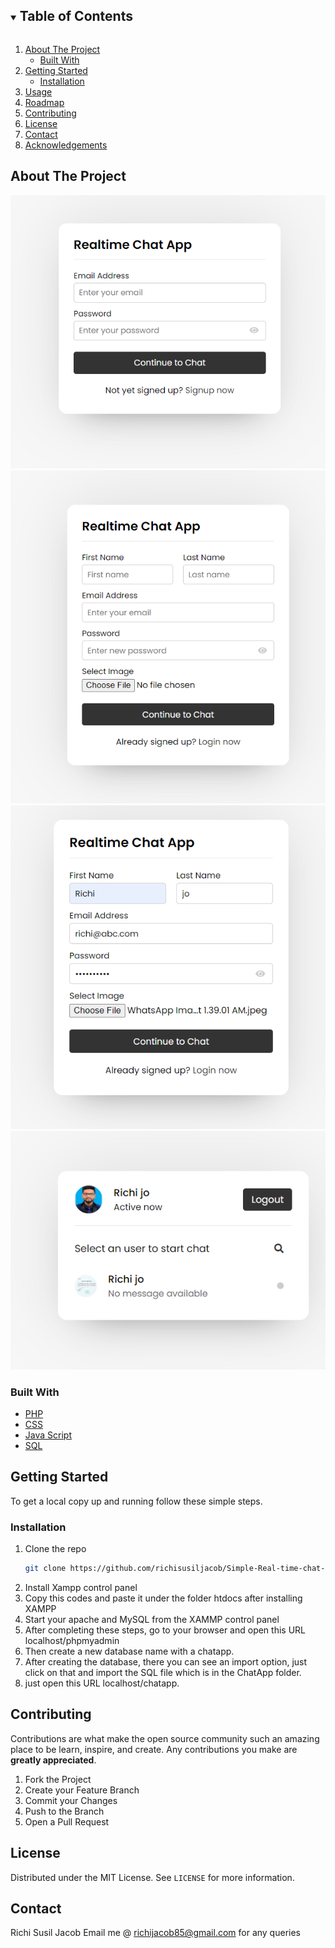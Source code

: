 
<!-- [![Contributors][contributors-shield]][contributors-url]
     [![Stargazers][stars-shield]][stars-url]
[![Contributors][contributors-shield]][contributors-url]
[![Forks][forks-shield]][forks-url]
[![Stargazers][stars-shield]][stars-url]
[![Issues][issues-shield]][issues-url]
-->







<!-- TABLE OF CONTENTS -->
<details open="open">
  <summary><h2 style="display: inline-block">Table of Contents</h2></summary>
  <ol>
    <li>
      <a href="#about-the-project">About The Project</a>
      <ul>
        <li><a href="#built-with">Built With</a></li>
      </ul>
    </li>
    <li>
      <a href="#getting-started">Getting Started</a>
      <ul>
        <li><a href="#installation">Installation</a></li>
      </ul>
    </li>
    <li><a href="#usage">Usage</a></li>
    <li><a href="#roadmap">Roadmap</a></li>
    <li><a href="#contributing">Contributing</a></li>
    <li><a href="#license">License</a></li>
    <li><a href="#contact">Contact</a></li>
    <li><a href="#acknowledgements">Acknowledgements</a></li>
  </ol>
</details>



<!-- ABOUT THE PROJECT -->
## About The Project  
[![product-screenshot]](https://github.com/richisusiljacob/Simple-Real-time-chat-app/blob/main/images/n1.PNG)
[![product-screenshot1]](https://github.com/richisusiljacob/Simple-Real-time-chat-app/blob/main/images/n2.PNG)
[![product-screenshot2]](https://github.com/richisusiljacob/Simple-Real-time-chat-app/blob/main/images/n3.PNG)
[![product-screenshot3]](https://github.com/richisusiljacob/Simple-Real-time-chat-app/blob/main/images/n4.PNG)





### Built With

* [PHP]()
* [CSS]()
* [Java Script]()
* [SQL]()



<!-- GETTING STARTED -->
## Getting Started

To get a local copy up and running follow these simple steps.


### Installation

1. Clone the repo
   ```sh
   git clone https://github.com/richisusiljacob/Simple-Real-time-chat-app.git
   ```
2. Install Xampp control panel
3. Copy this codes and paste it under the folder htdocs after installing XAMPP
4. Start your apache and MySQL from the XAMMP control panel
5. After completing these steps, go to your browser and open this URL localhost/phpmyadmin
6. Then create a new database name with a chatapp.
7. After creating the database, there you can see an import option, just click on that and import the SQL file which is in the ChatApp folder.
8. just open this URL localhost/chatapp.




<!-- CONTRIBUTING -->
## Contributing

Contributions are what make the open source community such an amazing place to be learn, inspire, and create. Any contributions you make are **greatly appreciated**.

1. Fork the Project
2. Create your Feature Branch
3. Commit your Changes 
4. Push to the Branch 
5. Open a Pull Request



<!-- LICENSE -->
## License

Distributed under the MIT License. See `LICENSE` for more information.



<!-- CONTACT -->
## Contact

Richi Susil Jacob 
Email me @ richijacob85@gmail.com for any queries










[product-screenshot]: images/n1.PNG
[product-screenshot1]: images/n2.PNG
[product-screenshot2]: images/n3.PNG
[product-screenshot3]: images/n4.PNG
